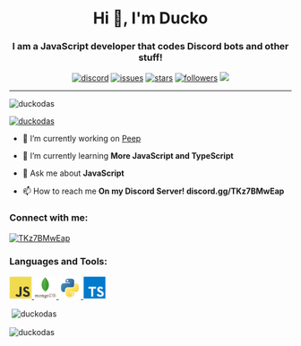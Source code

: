 <h1 align="center">Hi 👋, I'm Ducko</h1>
<h3 align="center">I am a JavaScript developer that codes Discord bots and other stuff!</h3>

<div align="center">

[![discord](https://img.shields.io/discord/909261119103832084?style=for-the-badge&color=5865f2&label=Discord)](https://discord.gg/TKz7BMwEap)
[![issues](https://img.shields.io/github/issues/DuckoDas/DuckoDas?style=for-the-badge&color=d84559)](https://github.com/DuckoDas/DuckoDas)
[![stars](https://img.shields.io/github/stars/duckodas?color=009F81&label=stars&style=for-the-badge)](https://github.com/DuckoDas/)
[![followers](https://img.shields.io/github/followers/DuckoDas?color=009F81&style=for-the-badge)](https://github.com/DuckoDas/)
  <a href="https://github.com/antonkomarev/github-profile-views-counter">
    <img src="https://komarev.com/ghpvc/?username=antonkomarev&style=for-the-badge">
</a>
</div>
<hr>

<p align="left"> <img src="https://komarev.com/ghpvc/?username=duckodas&label=Profile%20views&color=0e75b6&style=flat" alt="duckodas" /> </p>

<p align="left"> <a href="https://github.com/ryo-ma/github-profile-trophy"><img src="https://github-profile-trophy.vercel.app/?username=duckodas" alt="duckodas" /></a> </p>

- 🔭 I’m currently working on [Peep](https://github.com/Peep-Official)

- 🌱 I’m currently learning **More JavaScript and TypeScript**

- 💬 Ask me about **JavaScript**

- 📫 How to reach me **On my Discord Server! discord.gg/TKz7BMwEap**

<h3 align="left">Connect with me:</h3>
<p align="left">
<a href="https://discord.gg/TKz7BMwEap" target="blank"><img align="center" src="https://raw.githubusercontent.com/rahuldkjain/github-profile-readme-generator/master/src/images/icons/Social/discord.svg" alt="TKz7BMwEap" height="30" width="40" /></a>
</p>

<h3 align="left">Languages and Tools:</h3>
<p align="left"> <a href="https://developer.mozilla.org/en-US/docs/Web/JavaScript" target="_blank" rel="noreferrer"> <img src="https://raw.githubusercontent.com/devicons/devicon/master/icons/javascript/javascript-original.svg" alt="javascript" width="40" height="40"/> </a> <a href="https://www.mongodb.com/" target="_blank" rel="noreferrer"> <img src="https://raw.githubusercontent.com/devicons/devicon/master/icons/mongodb/mongodb-original-wordmark.svg" alt="mongodb" width="40" height="40"/> </a> <a href="https://www.python.org" target="_blank" rel="noreferrer"> <img src="https://raw.githubusercontent.com/devicons/devicon/master/icons/python/python-original.svg" alt="python" width="40" height="40"/> </a> <a href="https://www.typescriptlang.org/" target="_blank" rel="noreferrer"> <img src="https://raw.githubusercontent.com/devicons/devicon/master/icons/typescript/typescript-original.svg" alt="typescript" width="40" height="40"/> </a> </p>

<p>&nbsp;<img align="center" src="https://github-readme-stats.vercel.app/api?username=duckodas&show_icons=true&locale=en" alt="duckodas" /></p>

<p><img align="center" src="https://github-readme-streak-stats.herokuapp.com/?user=duckodas&" alt="duckodas" /></p>
